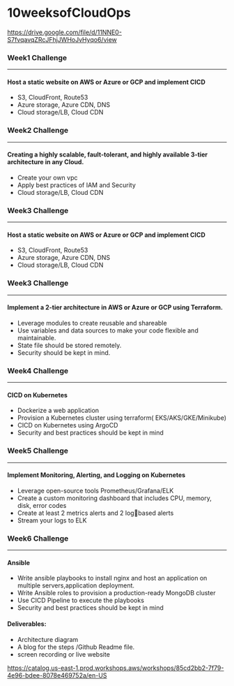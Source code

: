 # 10weeksofCloudOps
https://drive.google.com/file/d/11NNE0-S7fvqavqZRcJFhjJWHoJvHyqo6/view

### Week1 Challenge
<hr>

#### Host a static website on AWS or Azure or GCP and implement CICD
- S3, CloudFront, Route53
- Azure storage, Azure CDN, DNS
- Cloud storage/LB, Cloud CDN


### Week2 Challenge
<hr>

#### Creating a highly scalable, fault-tolerant, and highly available 3-tier architecture in any Cloud.
- Create your own vpc 
- Apply best practices of IAM and Security 
- Cloud storage/LB, Cloud CDN

### Week3 Challenge
<hr>

#### Host a static website on AWS or Azure or GCP and implement CICD
- S3, CloudFront, Route53
- Azure storage, Azure CDN, DNS
- Cloud storage/LB, Cloud CDN


### Week3 Challenge
<hr>

#### Implement a 2-tier architecture in AWS or Azure or GCP using Terraform.
- Leverage modules to create reusable and shareable
- Use variables and data sources to make your code flexible and maintainable.
- State file should be stored remotely.
- Security should be kept in mind.
  
### Week4 Challenge
<hr>

#### CICD on Kubernetes
- Dockerize a web application
- Provision a Kubernetes cluster using terraform( EKS/AKS/GKE/Minikube)
- CICD on Kubernetes using ArgoCD
- Security and best practices should be kept in mind

### Week5 Challenge
<hr>

#### Implement Monitoring, Alerting, and Logging on Kubernetes

- Leverage open-source tools Prometheus/Grafana/ELK
- Create a custom monitoring dashboard that includes CPU, memory, disk, error codes
- Create at least 2 metrics alerts and 2 logbased alerts
- Stream your logs to ELK

### Week6 Challenge
<hr>

#### Ansible
- Write ansible playbooks to install nginx and host an application on multiple servers,application deployment.
- Write Ansible roles to provision a production-ready MongoDB cluster
- Use CICD Pipeline to execute the playbooks
- Security and best practices should be kept in mind


#### Deliverables:
- Architecture diagram
- A blog for the steps /Github Readme file.
- screen recording or live website


https://catalog.us-east-1.prod.workshops.aws/workshops/85cd2bb2-7f79-4e96-bdee-8078e469752a/en-US
